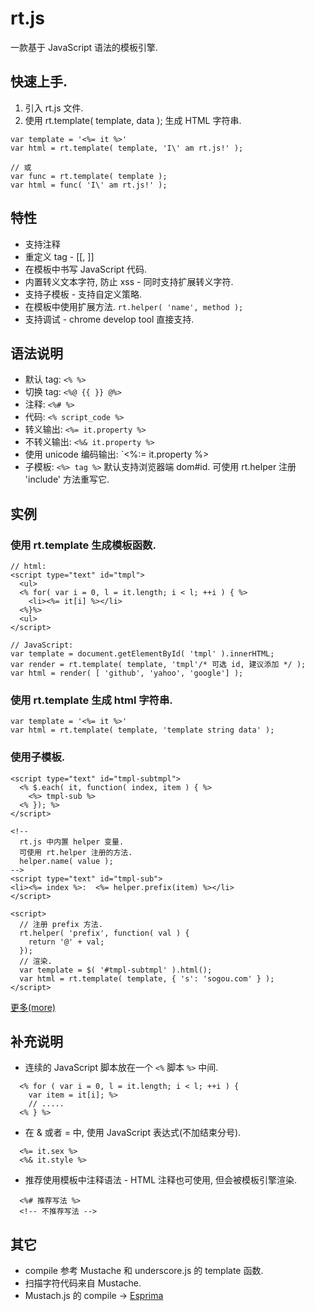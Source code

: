 # rt.js

一款基于 JavaScript 语法的模板引擎.


## 快速上手.

1. 引入 rt.js 文件.
2. 使用 rt.template( template, data ); 生成 HTML 字符串.

```
var template = '<%= it %>'
var html = rt.template( template, 'I\' am rt.js!' );

// 或
var func = rt.template( template );
var html = func( 'I\' am rt.js!' );
```


## 特性

* 支持注释
* 重定义 tag - [[, ]]
* 在模板中书写 JavaScript 代码.
* 内置转义文本字符, 防止 xss - 同时支持扩展转义字符.
* 支持子模板 - 支持自定义策略.
* 在模板中使用扩展方法. `rt.helper( 'name', method );`
* 支持调试 - chrome develop tool 直接支持.


## 语法说明

* 默认 tag: `<% %>`
* 切换 tag: `<%@ {{ }} @%>`
* 注释: `<%# %>`
* 代码: `<% script_code %>`
* 转义输出: `<%= it.property %>`
* 不转义输出: `<%& it.property %>`
* 使用 unicode 编码输出: `<%:= it.property %>
* 子模板: `<%> tag %>` 默认支持浏览器端 dom#id. 可使用 rt.helper 注册 'include' 方法重写它.


## 实例

### 使用 rt.template 生成模板函数.
```
// html:
<script type="text" id="tmpl">
  <ul>
  <% for( var i = 0, l = it.length; i < l; ++i ) { %>
    <li><%= it[i] %></li>
  <%}%>
  <ul>
</script>

// JavaScript:
var template = document.getElementById( 'tmpl' ).innerHTML;
var render = rt.template( template, 'tmpl'/* 可选 id, 建议添加 */ );
var html = render( [ 'github', 'yahoo', 'google'] );
```


### 使用 rt.template 生成 html 字符串.

```
var template = '<%= it %>'
var html = rt.template( template, 'template string data' );
```


### 使用子模板.
```
<script type="text" id="tmpl-subtmpl">
  <% $.each( it, function( index, item ) { %>
    <%> tmpl-sub %>
  <% }); %>
</script>

<!-- 
  rt.js 中内置 helper 变量. 
  可使用 rt.helper 注册的方法.
  helper.name( value );
-->
<script type="text" id="tmpl-sub">
<li><%= index %>:  <%= helper.prefix(item) %></li>
</script>

<script>
  // 注册 prefix 方法.
  rt.helper( 'prefix', function( val ) {
    return '@' + val;
  });
  // 渲染.
  var template = $( '#tmpl-subtmpl' ).html();
  var html = rt.template( template, { 's': 'sogou.com' } ); 
</script>
```

[更多(more)](http://zhanhongtao.github.io/blog/rt)


## 补充说明

* 连续的 JavaScript 脚本放在一个 `<%` 脚本 `%>` 中间. 
```
  <% for ( var i = 0, l = it.length; i < l; ++i ) {
    var item = it[i]; %>
    // .....
  <% } %>
```

* 在 & 或者 = 中, 使用 JavaScript 表达式(不加结束分号).
```
  <%= it.sex %>
  <%& it.style %>
```

* 推荐使用模板中注释语法 - HTML 注释也可使用, 但会被模板引擎渲染.
```
  <%# 推荐写法 %>
  <!-- 不推荐写法 -->
```

## 其它
* compile 参考 Mustache 和 underscore.js 的 template 函数. 
* 扫描字符代码来自 Mustache.
* Mustach.js 的 compile -> [Esprima](http://esprima.org/)
